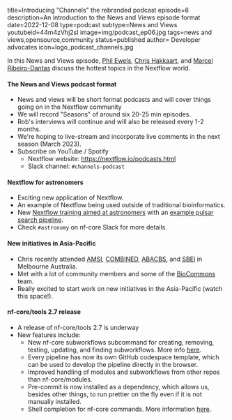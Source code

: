 title=Introducing "Channels" the rebranded podcast
episode=6
description=An introduction to the News and Views episode format
date=2022-12-08
type=podcast
subtype=News and Views
youtubeid=44m4zVhj2sI
image=img/podcast_ep06.jpg
tags=news and views,opensource,community
status=published
author= Developer advocates
icon=logo_podcast_channels.jpg


In this News and Views episode, [Phil Ewels](https://twitter.com/tallphil), [Chris Hakkaart](https://twitter.com/chris_hakk), and [Marcel Ribeiro-Dantas](https://twitter.com/mribeirodantas) discuss the hottest topics in the Nextflow world.

<!-- end-archive-description -->

#### The News and Views podcast format

- News and views will be short format podcasts and will cover things going on in the Nextflow community
- We will record "Seasons" of around six 20-25 min episodes.
- Rob's interviews will continue and will also be released every 1-2 months.
- We're hoping to live-stream and incorporate live comments in the next season (March 2023).
- Subscribe on YouTube / Spotify
    - Nextflow website: https://nextflow.io/podcasts.html
    - Slack channel: `#channels-podcast`

#### Nextflow for astronomers

- Exciting new application of Nextflow.
- An example of Nextflow being used outside of traditional bioinformatics.
- New [Nextflow training aimed at astronomers](https://adacs-australia.github.io/Nextflow_Training_2022B/) with an [example pulsar search pipeline](https://adacs-australia.github.io/Nextflow_Training_2022B/04-AstronomyWorkflowExample/index.html).
- Check `#astronomy` on nf-core Slack for more details.

#### New initiatives in Asia-Pacific

- Chris recently attended [AMSI](https://bis.amsi.org.au/), [COMBINED](https://www.combine.org.au/symp/combine-symposium-2022/), [ABACBS](https://www.abacbs.org/conference2022), and [SBEI](https://www.abacbs.org/conference2022) in Melbourne Australia.
- Met with a lot of community members and some of the [BioCommons](https://www.biocommons.org.au/) team.
- Really excited to start work on new initiatives in the Asia-Pacific (watch this space!).

#### nf-core/tools 2.7 release

- A release of nf-core/tools 2.7 is underway
- New features include:
    - New nf-core subworkflows subcommand for creating, removing, testing, updating, and finding subworkflows. More info [here](https://nf-co.re/tools/#subworkflows).
    - Every pipeline has now its own GitHub codespace template, which can be used to develop the pipeline directly in the browser.
    - Improved handling of modules and subworkflows from other repos than nf-core/modules.
    - Pre-commit is now installed as a dependency, which allows us, besides other things, to run prettier on the fly even if it is not manually installed.
    - Shell completion for nf-core commands. More information [here](https://nf-co.re/tools/#shell-completion).

